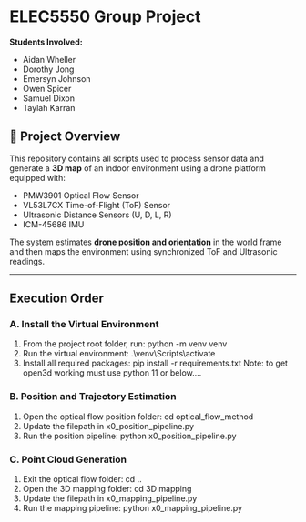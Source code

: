 # ELEC5550 Group Project

**Students Involved:**
- Aidan	Wheller
- Dorothy Jong
- Emersyn Johnson
- Owen Spicer
- Samuel Dixon
- Taylah Karran

## 📁 Project Overview
This repository contains all scripts used to process sensor data and generate a **3D map** of an indoor environment using a drone platform equipped with:
- PMW3901 Optical Flow Sensor  
- VL53L7CX Time-of-Flight (ToF) Sensor  
- Ultrasonic Distance Sensors (U, D, L, R)  
- ICM-45686 IMU  

The system estimates **drone position and orientation** in the world frame and then maps the environment using synchronized ToF and Ultrasonic readings.

---

## Execution Order

### **A. Install the Virtual Environment**
1. From the project root folder, run:
        python -m venv venv
2. Run the virtual environment:
        .\venv\Scripts\activate
3. Install all required packages:
        pip install -r requirements.txt
Note: to get open3d working must use python 11 or below....

### **B. Position and Trajectory Estimation**
1. Open the optical flow position folder:
        cd optical_flow_method
2. Update the filepath in x0_position_pipeline.py
3. Run the position pipeline:
        python x0_position_pipeline.py

### **C. Point Cloud Generation**
1. Exit the optical flow folder:
        cd ..
2. Open the 3D mapping folder:
        cd 3D mapping
3. Update the filepath in x0_mapping_pipeline.py
4. Run the mapping pipeline:
        python x0_mapping_pipeline.py

##
